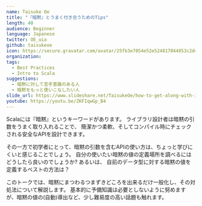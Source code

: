 ```yaml
---
name: Taisuke Oe
title: "『暗黙』とうまく付き合うためのTips"
length: 40
audience: Beginner
language: Japanese
twitter: OE_uia
github: taisukeoe
icon: https://secure.gravatar.com/avatar/25fb3e7054e52e524817044853c2d4c3
organization: 
tags:
  - Best Practices
  - Intro to Scala
suggestions:
  - 暗黙に対して苦手意識のある人
  - 暗黙をもっと使いこなしたい人
slide_url: https://www.slideshare.net/TaisukeOe/how-to-get-along-with-implicits-91008535
youtube: https://youtu.be/ZKFIqwGp_B4
---
```

Scalaには『暗黙』というキーワードがあります。
ライブラリ設計者は暗黙の引数をうまく取り入れることで、
簡潔かつ柔軟、そしてコンパイル時にチェックされる安全なAPIを設計できます。

その一方で初学者にとって、暗黙の引数を含むAPIの使い方は、ちょっと学びにくいと感じることでしょう。
自分の使いたい暗黙の値の定義場所を調べるにはどうしたら良いのでしょうか?
あるいは、 自前のデータ型に対する暗黙の値を定義するベストの方法は？

このトークでは、暗黙にまつわるつまずきどころを出来るだけ一般化し、その対処法について解説します。
基本的に予備知識は必要としないように努めますが、暗黙の値の(自動)導出など、少し難易度の高い話題も触れます。
